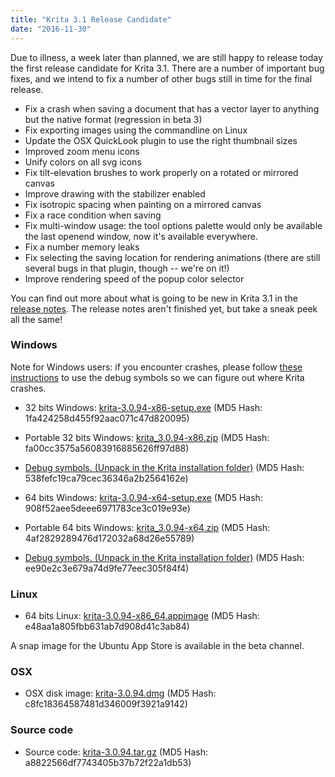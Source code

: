```yaml
---
title: "Krita 3.1 Release Candidate"
date: "2016-11-30"
---
```


Due to illness, a week later than planned, we are still happy to release today the first release candidate for Krita 3.1. There are a number of important bug fixes, and we intend to fix a number of other bugs still in time for the final release.

- Fix a crash when saving a document that has a vector layer to anything but the native format (regression in beta 3)
- Fix exporting images using the commandline on Linux
- Update the OSX QuickLook plugin to use the right thumbnail sizes
- Improved zoom menu icons
- Unify colors on all svg icons
- Fix tilt-elevation brushes to work properly on a rotated or mirrored canvas
- Improve drawing with the stabilizer enabled
- Fix isotropic spacing when painting on a mirrored canvas
- Fix a race condition when saving
- Fix multi-window usage: the tool options palette would only be available the last openend window, now it's available everywhere.
- Fix a number memory leaks
- Fix selecting the saving location for rendering animations (there are still several bugs in that plugin, though -- we're on it!)
- Improve rendering speed of the popup color selector

You can find out more about what is going to be new in Krita 3.1 in the [release notes](/release-notes-for-krita-3-1). The release notes aren't finished yet, but take a sneak peek all the same!

### Windows

Note for Windows users: if you encounter crashes, please follow [these instructions](https://docs.krita.org/Dr._Mingw_debugger) to use the debug symbols so we can figure out where Krita crashes.

- 32 bits Windows: [krita-3.0.94-x86-setup.exe](http://download.kde.org/unstable/krita/3.0.94/krita-3.0.94-x86-setup.exe) (MD5 Hash: 1fa424258d455f92aac071c47d820095)
- Portable 32 bits Windows: [krita_3.0.94-x86.zip](http://download.kde.org/unstable/krita/3.0.94/krita_3.0.94-x86.zip) (MD5 Hash: fa00cc3575a56083916885626ff97d88)
- [Debug symbols. (Unpack in the Krita installation folder)](http://download.kde.org/unstable/krita/3.0.94/krita-3.0.94-x86-dbg.zip) (MD5 Hash: 538fefc19ca79cec36346a2b2564162e)

- 64 bits Windows: [krita-3.0.94-x64-setup.exe](http://download.kde.org/unstable/krita/3.0.94/krita-3.0.94-x64-setup.exe) (MD5 Hash: 908f52aee5deee6971783ce3c019e93e)
- Portable 64 bits Windows: [krita_3.0.94-x64.zip](http://download.kde.org/unstable/krita/3.0.94/krita_3.0.94-x64.zip) (MD5 Hash: 4af2829289476d172032a68d26e55789)
- [Debug symbols. (Unpack in the Krita installation folder)](http://download.kde.org/unstable/krita/3.0.94/krita_3.0.94-x64-dbg.zip) (MD5 Hash: ee90e2c3e679a74d9fe77eec305f84f4)

### Linux

- 64 bits Linux: [krita-3.0.94-x86_64.appimage](http://download.kde.org/unstable/krita/3.0.94/krita-3.0.94-x86_64.appimage) (MD5 Hash: e48aa1a805fbb631ab7d908d41c3ab84)

A snap image for the Ubuntu App Store is available in the beta channel.

### OSX

- OSX disk image: [krita-3.0.94.dmg](http://download.kde.org/unstable/krita/3.0.94/krita-3.0.94.dmg) (MD5 Hash: c8fc18364587481d346009f3921a9142)

### Source code

- Source code: [krita-3.0.94.tar.gz](http://download.kde.org/unstable/krita/3.0.94/krita-3.0.94.tar.gz) (MD5 Hash: a8822566df7743405b37b72f22a1db53)
